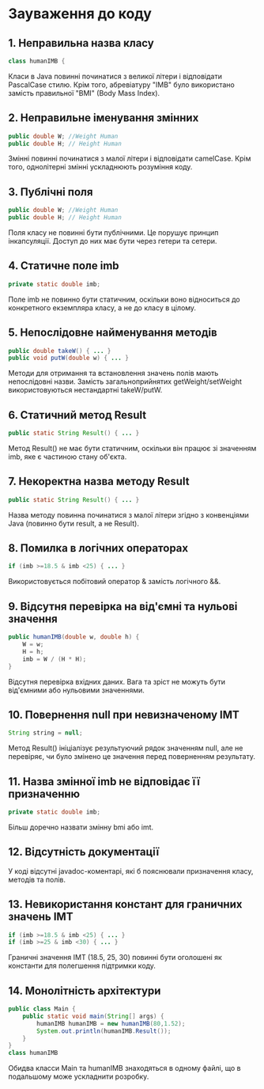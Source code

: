 # Зауваження до коду

## 1. Неправильна назва класу
```java
class humanIMB {
```
Класи в Java повинні починатися з великої літери і відповідати PascalCase стилю. Крім того, абревіатуру "IMB" було використано замість правильної "BMI" (Body Mass Index).

## 2. Неправильне іменування змінних
```java
public double W; //Weight Human
public double H; // Height Human
```
Змінні повинні починатися з малої літери і відповідати camelCase. Крім того, однолітерні змінні ускладнюють розуміння коду.

## 3. Публічні поля
```java
public double W; //Weight Human
public double H; // Height Human
```
Поля класу не повинні бути публічними. Це порушує принцип інкапсуляції. Доступ до них має бути через гетери та сетери.

## 4. Статичне поле imb
```java
private static double imb;
```
Поле imb не повинно бути статичним, оскільки воно відноситься до конкретного екземпляра класу, а не до класу в цілому.

## 5. Непослідовне найменування методів
```java
public double takeW() { ... }
public void putW(double w) { ... }
```
Методи для отримання та встановлення значень полів мають непослідовні назви. Замість загальноприйнятих getWeight/setWeight використовуються нестандартні takeW/putW.

## 6. Статичний метод Result
```java
public static String Result() { ... }
```
Метод Result() не має бути статичним, оскільки він працює зі значенням imb, яке є частиною стану об'єкта.

## 7. Некоректна назва методу Result
```java
public static String Result() { ... }
```
Назва методу повинна починатися з малої літери згідно з конвенціями Java (повинно бути result, а не Result).

## 8. Помилка в логічних операторах
```java
if (imb >=18.5 & imb <25) { ... }
```
Використовується побітовий оператор & замість логічного &&.

## 9. Відсутня перевірка на від'ємні та нульові значення
```java
public humanIMB(double w, double h) {
    W = w;
    H = h;
    imb = W / (H * H);
}
```
Відсутня перевірка вхідних даних. Вага та зріст не можуть бути від'ємними або нульовими значеннями.

## 10. Повернення null при невизначеному ІМТ
```java
String string = null;
```
Метод Result() ініціалізує результуючий рядок значенням null, але не перевіряє, чи було змінено це значення перед поверненням результату.

## 11. Назва змінної imb не відповідає її призначенню
```java
private static double imb;
```
Більш доречно назвати змінну bmi або imt.

## 12. Відсутність документації
У коді відсутні javadoc-коментарі, які б пояснювали призначення класу, методів та полів.

## 13. Невикористання констант для граничних значень ІМТ
```java
if (imb >=18.5 & imb <25) { ... }
if (imb >=25 & imb <30) { ... }
```
Граничні значення ІМТ (18.5, 25, 30) повинні бути оголошені як константи для полегшення підтримки коду.

## 14. Монолітність архітектури
```java
public class Main {
    public static void main(String[] args) {
        humanIMB humanIMB = new humanIMB(80,1.52);
        System.out.println(humanIMB.Result());
    }
}
class humanIMB
```
Обидва класси Main та humanIMB знаходяться в одному файлі, що в подальшому може ускладнити розробку.